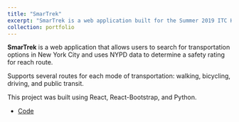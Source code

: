 ```yaml
---
title: "SmarTrek"
excerpt: "SmarTrek is a web application built for the Summer 2019 ITC Hackathon that helps you pick the safest route to your destination using data from the NYPD Traffic and Google Maps APIs."
collection: portfolio
---
```


**SmarTrek** is a web application that allows users to search for transportation options in New York City and uses NYPD data to determine a safety rating for reach route.

Supports several routes for each mode of transportation: walking, bicycling, driving, and public transit.

This project was built using React, React-Bootstrap, and Python.

- [Code](https://github.com/ethanbin/SmarTrek/tree/master/smartrek-web-app)
